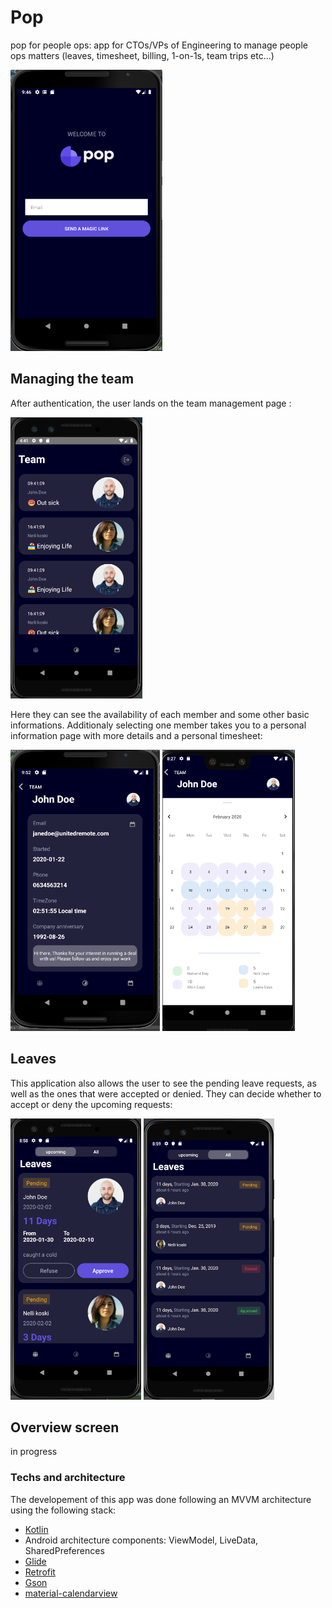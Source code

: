 # Pop

pop for people ops: app for CTOs/VPs of Engineering to manage people ops matters (leaves, timesheet, billing, 1-on-1s, team trips etc...)

<img src="https://github.com/hatimenezari/popandroid/blob/master/screenshots/login.png" height ="450">

## Managing the team

After authentication, the user lands on the team management page :

<img src="https://github.com/hatimenezari/popandroid/blob/master/screenshots/rclv.png" height ="450">


Here they can see the availability of each member and some other basic informations. Additionaly selecting one member takes you to a personal information page with more details and a personal timesheet:

<img src="https://github.com/hatimenezari/popandroid/blob/master/screenshots/personalInfo.png" height ="450">   <img src="https://github.com/hatimenezari/popandroid/blob/master/screenshots/calendar.png" height ="450">

## Leaves

This application also allows the user to see the pending leave requests, as well as the ones that were accepted or denied.
They can decide whether to accept or deny the upcoming requests:

<img src="https://github.com/hatimenezari/popandroid/blob/master/screenshots/all_leaves.png" height ="450">    <img src="https://github.com/hatimenezari/popandroid/blob/master/screenshots/pending_leaves.png" height ="450">


## Overview screen

in progress


### Techs and architecture

The developement of this app was done following an MVVM architecture using the following stack:
* [Kotlin](https://kotlinlang.org/)
* Android architecture components: ViewModel, LiveData, SharedPreferences
* [Glide](https://github.com/bumptech/glide)
* [Retrofit](http://square.github.io/retrofit/)
* [Gson](https://github.com/google/gson)
* [material-calendarview](https://github.com/prolificinteractive/material-calendarview)
